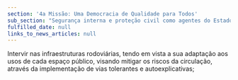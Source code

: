 ```yaml
---
section: '4a Missão: Uma Democracia de Qualidade para Todos'
sub_section: "Segurança interna e proteção civil como agentes do Estado de Direito"
fulfilled_date: null
links_to_news_articles: null
---
```


Intervir nas infraestruturas rodoviárias, tendo em vista a sua adaptação aos usos de cada espaço público, visando mitigar os riscos da circulação, através da implementação de vias tolerantes e autoexplicativas;